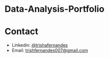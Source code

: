 # Data-Analysis-Portfolio

# Contact
* Linkedin: [@trishafernandes](https://www.linkedin.com/in/trishafernandes7/)
* Email: trishfernandes007@gmail.com
